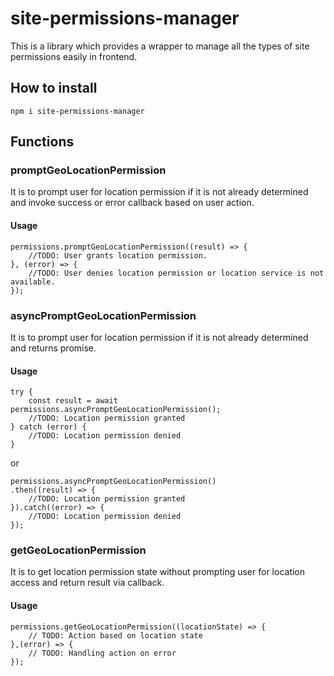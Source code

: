 # site-permissions-manager
This is a library which provides a wrapper to manage all the types of site permissions easily in frontend.

## How to install
```
npm i site-permissions-manager
```

## Functions
### promptGeoLocationPermission
It is to prompt user for location permission if it is not already determined and invoke success or error callback based on user action.

#### Usage
```
permissions.promptGeoLocationPermission((result) => {
	//TODO: User grants location permission.
}, (error) => {
	//TODO: User denies location permission or location service is not available.
});
```

### asyncPromptGeoLocationPermission
It is to prompt user for location permission if it is not already determined and returns promise.

#### Usage
```
try {
	const result = await permissions.asyncPromptGeoLocationPermission();
	//TODO: Location permission granted
} catch (error) {
	//TODO: Location permission denied
}
```
or

```
permissions.asyncPromptGeoLocationPermission()
.then((result) => {
	//TODO: Location permission granted
}).catch((error) => {
	//TODO: Location permission denied
});
```

### getGeoLocationPermission
It is to get location permission state without prompting user for location access and return result via callback.

#### Usage
```
permissions.getGeoLocationPermission((locationState) => {
	// TODO: Action based on location state
},(error) => {
	// TODO: Handling action on error
});
```
